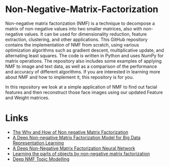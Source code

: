 # Non-Negative-Matrix-Factorization
Non-negative matrix factorization (NMF) is a technique to decompose a matrix of non-negative values into two smaller matrices, also with non-negative values. It can be used for dimensionality reduction, feature extraction, clustering, and other applications. This GitHub repository contains the implementation of NMF from scratch, using various optimization algorithms such as gradient descent, multiplicative update, and alternating least squares. The code is written in Python and uses NumPy for matrix operations. The repository also includes some examples of applying NMF to image and text data, as well as a comparison of the performance and accuracy of different algorithms. If you are interested in learning more about NMF and how to implement it, this repository is for you.

In this repository we look at a simple application of NMF to find out facial features and then reconstruct those face images using our updated Feature and Weight matrices. 

# Links
- [The Why and How of Non negative Matrix Factorization](https://arxiv.org/pdf/1401.5226.pdf?authuser=0)
- [A Deep Non-negative Matrix Factorization Model for Big Data Representation Learning](https://drive.google.com/file/d/11NR_KxLbHXmV9uEHRJI3ERGu7e5VXGCd/view)
- [A Deep Non-Negative Matrix Factorization Neural Network](https://www1.cmc.edu/pages/faculty/BHunter/papers/deep-negative-matrix.pdf?authuser=0)
- [Learning the parts of objects by non-negative matrix factorization](http://www.cs.columbia.edu/~blei/fogm/2020F/readings/LeeSeung1999.pdf?authuser=0)
- [Deep NMF Topic Modelling](https://arxiv.org/pdf/2102.12998.pdf?authuser=0)
